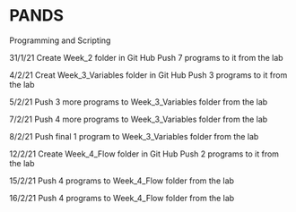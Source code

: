 # PANDS
Programming and Scripting

31/1/21
Create Week_2 folder in Git Hub
Push 7 programs to it from the lab 

4/2/21
Creat Week_3_Variables folder in Git Hub
Push 3 programs to it from the lab

5/2/21
Push 3 more programs to Week_3_Variables folder from the lab

7/2/21 
Push 4 more programs to Week_3_Variables folder from the lab

8/2/21
Push final 1 program to Week_3_Variables folder from the lab

12/2/21
Create Week_4_Flow folder in Git Hub
Push 2 programs to it from the lab

15/2/21
Push 4 programs to Week_4_Flow folder from the lab

16/2/21
Push 4 programs to Week_4_Flow folder from the lab
